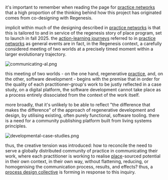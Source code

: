 it's important to remember when reading the page for [practice networks](/collaborators/communities%20of%20practice/practice%20networks.md) that a high proportion of the thinking behind how this project has originated comes from co-designing with Regenesis. 

implicit within much of the designing described in [practice networks](/collaborators/communities%20of%20practice/practice%20networks.md) is that this is tailored to and in service of the regenesis story of place program, set to launch in fall 2025. the [action-learning journeys](/patterns/action-learning%20journeys.md) referred to in [practice networks](/collaborators/communities%20of%20practice/practice%20networks.md) as general events are in fact, in the Regenesis context, a carefully considered meeting of two worlds at a precisely timed moment within a larger evolutionary trajectory. 

![communicating-al.png](/communicating-al.png)

this meeting of two worlds - on the one hand, regenerative [practice](/glossary/Practice.md), and, on the other, software development - begins with the premise that in order for the quality of each practitioner-group's work to be justly reflected in a case study, on a digital platform, the software development cannot take place as a process entirely dissociated from the context of the work itself. 

more broadly, that it's unlikely to be able to reflect "the difference that makes the difference" of the approach of regenerative development and design, by utilising existing, often purely functional, software tooling. there is a need for a community publishing platform built from living systems principles.

![developmental-case-studies.png](/developmental-case-studies.png)

thus, the creative tension was introduced: how to reconcile the need to serve a globally distributed community of practice in communicating their work, where each practitioner is working to realise [place](/glossary/Place.md)-sourced potential in their own context, in their own way, without flattening, reducing, or homogenising the communication process, results, and effects? thus, a [process design collective](/glossary/Process%20Design%20Collective.md) is forming in response to this inquiry.